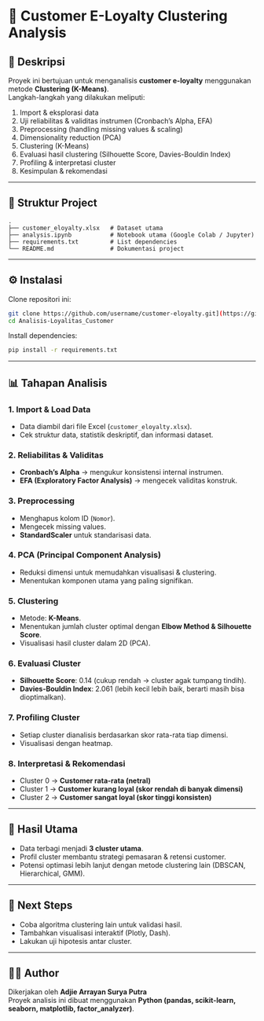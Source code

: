 # 📌 Customer E-Loyalty Clustering Analysis

## 📖 Deskripsi
Proyek ini bertujuan untuk menganalisis **customer e-loyalty** menggunakan metode **Clustering (K-Means)**.  
Langkah-langkah yang dilakukan meliputi:
1. Import & eksplorasi data
2. Uji reliabilitas & validitas instrumen (Cronbach’s Alpha, EFA)
3. Preprocessing (handling missing values & scaling)
4. Dimensionality reduction (PCA)
5. Clustering (K-Means)
6. Evaluasi hasil clustering (Silhouette Score, Davies-Bouldin Index)
7. Profiling & interpretasi cluster
8. Kesimpulan & rekomendasi

---

## 📂 Struktur Project
```
.
├── customer_eloyalty.xlsx   # Dataset utama
├── analysis.ipynb           # Notebook utama (Google Colab / Jupyter)
├── requirements.txt         # List dependencies
└── README.md                # Dokumentasi project
```

---

## ⚙️ Instalasi
Clone repositori ini:
```bash
git clone https://github.com/username/customer-eloyalty.git](https://github.com/AdjieArrayan/Analisis-Loyalitas_Customer.git
cd Analisis-Loyalitas_Customer
```

Install dependencies:
```bash
pip install -r requirements.txt
```

---

## 📊 Tahapan Analisis
### 1. Import & Load Data
- Data diambil dari file Excel (`customer_eloyalty.xlsx`).  
- Cek struktur data, statistik deskriptif, dan informasi dataset.

### 2. Reliabilitas & Validitas
- **Cronbach’s Alpha** → mengukur konsistensi internal instrumen.  
- **EFA (Exploratory Factor Analysis)** → mengecek validitas konstruk.

### 3. Preprocessing
- Menghapus kolom ID (`Nomor`).  
- Mengecek missing values.  
- **StandardScaler** untuk standarisasi data.

### 4. PCA (Principal Component Analysis)
- Reduksi dimensi untuk memudahkan visualisasi & clustering.  
- Menentukan komponen utama yang paling signifikan.

### 5. Clustering
- Metode: **K-Means**.  
- Menentukan jumlah cluster optimal dengan **Elbow Method & Silhouette Score**.  
- Visualisasi hasil cluster dalam 2D (PCA).

### 6. Evaluasi Cluster
- **Silhouette Score**: 0.14 (cukup rendah → cluster agak tumpang tindih).  
- **Davies-Bouldin Index**: 2.061 (lebih kecil lebih baik, berarti masih bisa dioptimalkan).  

### 7. Profiling Cluster
- Setiap cluster dianalisis berdasarkan skor rata-rata tiap dimensi.  
- Visualisasi dengan heatmap.

### 8. Interpretasi & Rekomendasi
- Cluster 0 → **Customer rata-rata (netral)**  
- Cluster 1 → **Customer kurang loyal (skor rendah di banyak dimensi)**  
- Cluster 2 → **Customer sangat loyal (skor tinggi konsisten)**  

---

## 📌 Hasil Utama
- Data terbagi menjadi **3 cluster utama**.  
- Profil cluster membantu strategi pemasaran & retensi customer.  
- Potensi optimasi lebih lanjut dengan metode clustering lain (DBSCAN, Hierarchical, GMM).

---

## 🚀 Next Steps
- Coba algoritma clustering lain untuk validasi hasil.  
- Tambahkan visualisasi interaktif (Plotly, Dash).  
- Lakukan uji hipotesis antar cluster.

---

## 👨‍💻 Author
Dikerjakan oleh **Adjie Arrayan Surya Putra**  
Proyek analisis ini dibuat menggunakan **Python (pandas, scikit-learn, seaborn, matplotlib, factor_analyzer)**.  
